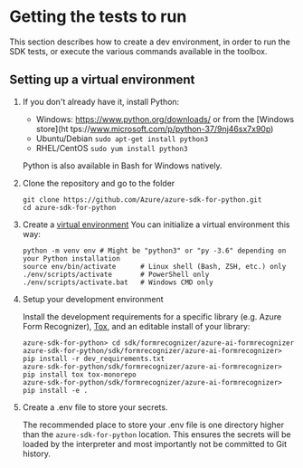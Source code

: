 # Getting the tests to run

This section describes how to create a dev environment, in order to run the SDK tests,
or execute the various commands available in the toolbox.

## Setting up a virtual environment

1.  If you don't already have it, install Python:

    - Windows: https://www.python.org/downloads/ or from the [Windows store](ht tps://www.microsoft.com/p/python-37/9nj46sx7x90p)
    - Ubuntu/Debian `sudo apt-get install python3`
    - RHEL/CentOS `sudo yum install python3`

    Python is also available in Bash for Windows natively.

3.  Clone the repository and go to the folder

    ```
    git clone https://github.com/Azure/azure-sdk-for-python.git
    cd azure-sdk-for-python
    ```

2.  Create a [virtual environment](https://docs.python.org/3/tutorial/venv.html)
    You can initialize a virtual environment this way:

    ```
    python -m venv env # Might be "python3" or "py -3.6" depending on your Python installation
    source env/bin/activate      # Linux shell (Bash, ZSH, etc.) only
    ./env/scripts/activate       # PowerShell only
    ./env/scripts/activate.bat   # Windows CMD only
    ```

4. Setup your development environment

    Install the development requirements for a specific library (e.g. Azure Form Recognizer), [Tox](https://tox.readthedocs.io/en/latest/), and an editable install of your library:
    ```
    azure-sdk-for-python> cd sdk/formrecognizer/azure-ai-formrecognizer
    azure-sdk-for-python/sdk/formrecognizer/azure-ai-formrecognizer> pip install -r dev_requirements.txt
    azure-sdk-for-python/sdk/formrecognizer/azure-ai-formrecognizer> pip install tox tox-monorepo
    azure-sdk-for-python/sdk/formrecognizer/azure-ai-formrecognizer> pip install -e .
    ```

5.  Create a .env file to store your secrets.

    The recommended place to store your .env file is one directory higher than the `azure-sdk-for-python` location.
    This ensures the secrets will be loaded by the interpreter and most importantly not be committed to Git history.
